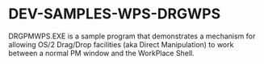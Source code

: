 # DEV-SAMPLES-WPS-DRGWPS
DRGPMWPS.EXE is a sample program that demonstrates a mechanism for allowing OS/2 Drag/Drop facilities (aka Direct Manipulation) to work between a normal PM window and the WorkPlace Shell.
